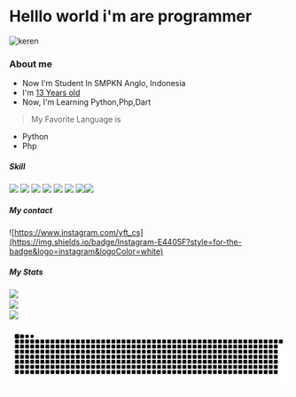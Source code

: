 
# **Helllo world i'm are programmer**
![keren](https://media4.giphy.com/media/v1.Y2lkPTc5MGI3NjExNnNqN2p4MDFuZzM1NDJ1aW5taDJkbHVreWVmZzQ0andiODlhb2pjdyZlcD12MV9pbnRlcm5hbF9naWZfYnlfaWQmY3Q9Zw/ON14Xiy1Ix2CLkXM0V/giphy.gif)

### About me
* Now I'm Student In SMPKN Anglo, Indonesia
* I'm <ins>13 Years old</ins>
* Now, I'm Learning Python,Php,Dart
> My Favorite Language is 
* Python
* Php

##### Skill
<img src="https://img.shields.io/badge/MySQL-005C84?style=for-the-badge&logo=mysql&logoColor=white"/>
<img src="https://img.shields.io/badge/phpmyadmin-6C78AF?style=for-the-badge&logo=phpmyadmin&logoColor=white"/>
<img src="https://img.shields.io/badge/PHP-777BB4?style=for-the-badge&logo=php&logoColor=white"/>
<img src="https://img.shields.io/badge/Python-FFD43B?style=for-the-badge&logo=python&logoColor=blue"/>
<img src="https://img.shields.io/badge/CSS3-1572B6?style=for-the-badge&logo=css3&logoColor=white"/>
<img src="https://img.shields.io/badge/HTML5-E34F26?style=for-the-badge&logo=html5&logoColor=white"/>
<img src="https://img.shields.io/badge/Django-092E20?style=for-the-badge&logo=django&logoColor=green"/><img src="https://img.shields.io/badge/Laravel-FF2D20?style=for-the-badge&logo=laravel&logoColor=white"/>

##### My contact

![https://www.instagram.com/yft_cs](https://img.shields.io/badge/Instagram-E4405F?style=for-the-badge&logo=instagram&logoColor=white)


##### My Stats
![](https://github-readme-stats.vercel.app/api?username=Yafetcs123&hide_border=false&include_all_commits=true&count_private=true&show_icons=true&theme=radical)<br/>
![](https://nirzak-streak-stats.vercel.app/?user=Yafetcs123&theme=dark&hide_border=false)<br/>
![](https://github-readme-stats.vercel.app/api/top-langs/?username=Yafetcs123&theme=dark&hide_border=false&include_all_commits=true&count_private=true&layout=compact)

<img src="https://raw.githubusercontent.com/Yafetcs123/Yafetcs123/output/snake.svg" alt="Snake animation" />